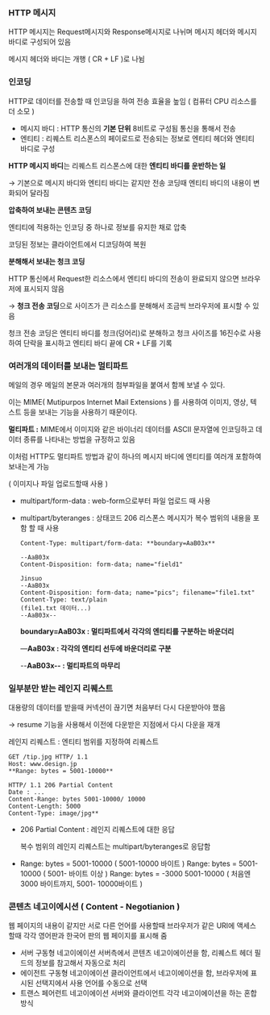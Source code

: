 ### HTTP 메시지

HTTP 메시지는 Request메시지와 Response메시지로 나뉘며 메시지 헤더와 메시지 바디로 구성되어 있음

메시지 헤더와 바디는 개행 ( CR + LF )로 나뉨

### 인코딩

HTTP로 데이터를 전송할 때 인코딩을 하여 전송 효율을 높임 ( 컴퓨터 CPU 리소스를 더 소모 )

- 메시지 바디 : HTTP 통신의 **기본 단위** 8비트로 구성됨 통신을 통해서 전송
- 엔티티 : 리퀘스트 리스폰스의 페이로드로 전송되는 정보로 엔티티 헤더와 엔티티 바디로 구성

**HTTP 메시지 바디**는 리퀘스트 리스폰스에 대한 **엔티티 바디를 운반하는 일**

→ 기본으로 메시지 바디와 엔티티 바디는 같지만 전송 코딩때 엔티티 바디의 내용이 변화되어 달라짐

**압축하여 보내는 콘텐츠 코딩**

엔티티에 적용하는 인코딩 중 하나로 정보를 유지한 채로 압축

코딩된 정보는 클라이언트에서 디코딩하여 복원

**분해해서 보내는 청크 코딩**

HTTP 통신에서 Request한 리소스에서 엔티티 바디의 전송이 완료되지 않으면 브라우저에 표시되지 않음

→ **청크 전송 코딩**으로 사이즈가 큰 리소스를 분해해서 조금씩 브라우저에 표시할 수 있음

청크 전송 코딩은 엔티티 바디를 청크(덩어리)로 분해하고 청크 사이즈를 16진수로 사용하여 단락을 표시하고 엔티티 바디 끝에 CR + LF를 기록

### 여러개의 데이터를 보내는 멀티파트

메일의 경우 메일의 본문과 여러개의 첨부파일을 붙여서 함께 보낼 수 있다.

이는 MIME( Mutipurpos Internet Mail Extensions ) 를 사용하여 이미지, 영상, 텍스트 등을 보내는 기능을 사용하기 때문이다.

**멀티파트 :** MIME에서 이미지와 같은 바이너리 데이터를 ASCII 문자열에 인코딩하고 데이터 종류를 나타내는 방법을 규정하고 있음

이처럼 HTTP도 멀티파트 방법과 같이 하나의 메시지 바디에 엔티티를 여러개 포함하여 보내는게 가능

( 이미지나 파일 업로드할때 사용 )

- multipart/form-data : web-form으로부터 파일 업로드 때 사용
- multipart/byteranges : 상태코드 206 리스폰스 메시지가 복수 범위의 내용을 포함 할 때 사용

    ```tsx
    Content-Type: multipart/form-data: **boundary=AaB03x**
    
    --AaB03x
    Content-Disposition: form-data; name="field1"
    
    Jinsuo
    --AaB03x
    Content-Disposition: form-data; name="pics"; filename="file1.txt"
    Content-Type: text/plain
    (file1.txt 데이터...)
    --AaB03x--
    ```

    **boundary=AaB03x : 멀티파트에서 각각의 엔티티를 구분하는 바운더리**

    —**AaB03x : 각각의 엔티티 선두에 바운더리로 구분**

    --**AaB03x-- : 멀티파트의 마무리**

### 일부분만 받는 레인지 리퀘스트

대용량의 데이터를 받을때 커넥션이 끊기면 처음부터 다시 다운받아야 했음

→ resume 기능을 사용해서 이전에 다운받은 지점에서 다시 다운을 재개

레인지 리퀘스트 : 엔티티 범위를 지정하여 리퀘스트

```tsx
GET /tip.jpg HTTP/ 1.1
Host: www.design.jp
**Range: bytes = 5001-10000**
```

```tsx
HTTP/ 1.1 206 Partial Content
Date : ...
Content-Range: bytes 5001-10000/ 10000
Content-Length: 5000
Content-Type: image/jpg**
```

- 206 Partial Content : 레인지 리퀘스트에 대한 응답

    복수 범위의 레인지 리퀘스트는 multipart/byteranges로 응답함

- Range: bytes = 5001-10000 ( 5001-10000 바이트 )
Range: bytes = 5001-10000 ( 5001- 바이트 이상 )
Range: bytes = -3000 5001-10000 ( 처음엔 3000 바이트까지, 5001- 10000바이트 )

### 콘텐츠 네고이에시션 ( Content - Negotianion )

웹 페이지의 내용이 같지만 서로 다른 언어를 사용할때 브라우저가 같은 URI에 액세스할때 각각 영어판과 한국어 판의 웹 페이지를 표시해 줌

- 서버 구동형 네고이에이션
서버측에서 콘텐츠 네고이에이션을 함, 리퀘스트 헤더 필드의 정보를 참고해서 자동으로 처리
- 에이전트 구동형 네고이에이션
클라이언트에서 네고이에이션을 함, 브라우저에 표시된 선택지에서 사용 언어를 수동으로 선택
- 트랜스 페어런트 네고이에이션
서버와 클라이언트 각각 네고이에이션을 하는 혼합 방식
